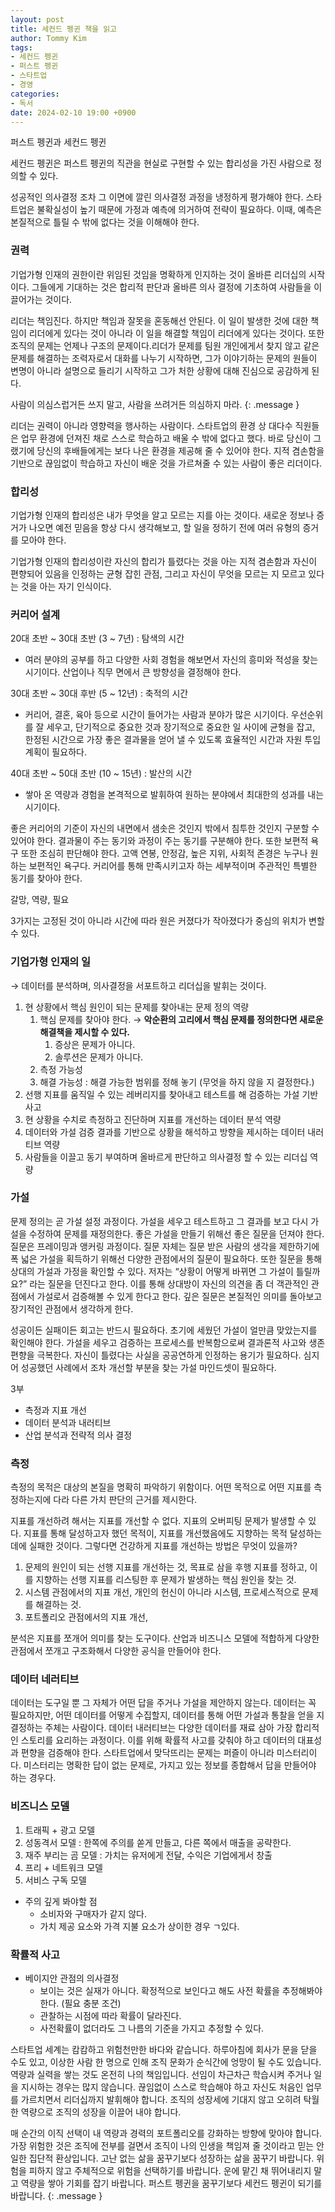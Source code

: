 ```yaml
---
layout: post
title: 세컨드 펭귄 책을 읽고
author: Tommy Kim
tags:
- 세컨드 펭귄
- 퍼스트 펭귄
- 스타트업
- 경영
categories:
- 독서
date: 2024-02-10 19:00 +0900
---
```

퍼스트 펭귄과 세컨드 펭귄

세컨드 펭귄은 퍼스트 펭귄의 직관을 현실로 구현할 수 있는 합리성을 가진 사람으로 정의할 수 있다. 

성공적인 의사결정 조차 그 이면에 깔린 의사결정 과정을 냉정하게 평가해야 한다. 스타트업은 불확실성이 높기 때문에 가정과 예측에 의거하여 전략이 필요하다. 이때, 예측은 본질적으로 틀릴 수 밖에 없다는 것을 이해해야 한다.

### 권력

기업가형 인재의 권한이란 위임된 것임을 명확하게 인지하는 것이 올바른 리더십의 시작이다. 그들에게 기대하는 것은 합리적 판단과 올바른 의사 결정에 기초하여 사람들을 이끌어가는 것이다.

리더는 책임진다. 하지만 책임과 잘못을 혼동해선 안된다. 이 일이 발생한 것에 대한 책임이 리더에게 있다는 것이 아니라 이 일을 해결할 책임이 리더에게 있다는 것이다. 또한 조직의 문제는 언제나 구조의 문제이다.리더가 문제를 팀원 개인에게서 찾지 않고 같은 문제를 해결하는 조력자로서 대화를 나누기 시작하면, 그가 이야기하는 문제의 원들이 변명이 아니라 설명으로 들리기 시작하고 그가 처한 상황에 대해 진심으로 공감하게 된다.

사람이 의심스럽거든 쓰지 말고, 사람을 쓰려거든 의심하지 마라.
{: .message }

리더는 권력이 아니라 영향력을 행사하는 사람이다. 스타트업의 환경 상 대다수 직원들은 업무 환경에 던져진 채로 스스로 학습하고 배울 수 밖에 없다고 했다. 바로 당신이 그랬기에 당신의 후배들에게는 보다 나은 환경을 제공해 줄 수 있어야 한다. 지적 겸손함을 기반으로 끊임없이 학습하고 자신이 배운 것을 가르쳐줄 수 있는 사람이 좋은 리더이다.

### 합리성

기업가형 인재의 합리성은 내가 무엇을 알고 모르는 지를 아는 것이다. 새로운 정보나 증거가 나오면 예전 믿음을 항상 다시 생각해보고, 할 일을 정하기 전에 여러 유형의 증거를 모아야 한다.

기업가형 인재의 합리성이란 자신의 합리가 틀렸다는 것을 아는 지적 겸손함과 자신이 편향되어 있음을 인정하는 균형 잡힌 관점, 그리고 자신이 무엇을 모르는 지 모르고 있다는 것을 아는 자기 인식이다.

### 커리어 설계

20대 초반 ~ 30대 초반 (3 ~ 7년) : 탐색의 시간

- 여러 분야의 공부를 하고 다양한 사회 경험을 해보면서 자신의 흥미와 적성을 찾는 시기이다. 산업이나 직무 면에서 큰 방향성을 결정해야 한다.

30대 초반 ~ 30대 후반 (5 ~ 12년) : 축적의 시간

- 커리어, 결혼, 육아 등으로 시간이 들어가는 사람과 분야가 많은 시기이다. 우선순위를 잘 세우고, 단기적으로 중요한 것과 장기적으로 중요한 일 사이에 균형을 잡고, 한정된 시간으로 가장 좋은 결과물을 얻어 낼 수 있도록 효율적인 시간과 자원 투입 계획이 필요하다.

40대 초반 ~ 50대 초반 (10 ~ 15년) : 발산의 시간

- 쌓아 온 역량과 경험을 본격적으로 발휘하여 원하는 분야에서 최대한의 성과를 내는 시기이다.

좋은 커리어의 기준이 자신의 내면에서 샘솟은 것인지 밖에서 침투한 것인지 구분할 수 있어야 한다. 결과물이 주는 동기와 과정이 주는 동기를 구분해야 한다. 또한 보편적 욕구 또한 조심히 판단해야 한다. 고액 연봉, 안정감, 높은 지위, 사회적 존경은 누구나 원하는 보편적인 욕구다. 커리어를 통해 만족시키고자 하는 세부적이며 주관적인 특별한 동기를 찾아야 한다. 

갈망, 역량, 필요

3가지는 고정된 것이 아니라 시간에 따라 원은 커졌다가 작아졌다가 중심의 위치가 변할 수 있다.

### 기업가형 인재의 일

→ 데이터를 분석하며, 의사결정을 서포트하고 리더십을 발휘는 것이다.

1. 현 상황에서 핵심 원인이 되는 문제를 찾아내는 문제 정의 역량
    1. 핵심 문제를 찾아야 한다. → **악순환의 고리에서 핵심 문제를 정의한다면 새로운 해결책을 제시할 수 있다.**
        1. 증상은 문제가 아니다.
        2. 솔루션은 문제가 아니다.
    2. 측정 가능성
    3. 해결 가능성 : 해결 가능한 범위를 정해 놓기 (무엇을 하지 않을 지 결정한다.)
2. 선행 지표를 움직일 수 있는 레버리지를 찾아내고 테스트를 해 검증하는 가설 기반 사고
3. 현 상황을 수치로 측정하고 진단하며 지표를 개선하는 데이터 분석 역량
4. 데이터와 가설 검증 결과를 기반으로 상황을 해석하고 방향을 제시하는 데이터 내러티브 역량
5. 사람들을 이끌고 동기 부여하며 올바르게 판단하고 의사결정 할 수 있는 리더십 역량

### 가설

문제 정의는 곧 가설 설정 과정이다. 가설을 세우고 테스트하고 그 결과를 보고 다시 가설을 수정하여 문제를 재정의한다. 좋은 가설을 만들기 위해선 좋은 질문을 던져야 한다. 질문은 프레이밍과 앵커링 과정이다. 질문 자체는 질문 받은 사람의 생각을 제한하기에 폭 넓은 가설을 획득하기 위해선 다양한 관점에서의 질문이 필요하다. 또한 질문을 통해 상대의 가설과 가정을 확인할 수 있다. 저자는 “상황이 어떻게 바뀌면 그 가설이 틀릴까요?” 라는 질문을 던진다고 한다. 이를 통해 상대방이 자신의 의견을 좀 더 객관적인 관점에서 가설로서 검증해볼 수 있게 한다고 한다. 깊은 질문은 본질적인 의미를 돌아보고 장기적인 관점에서 생각하게 한다.

성공이든 실패이든 회고는 반드시 필요하다. 초기에 세웠던 가설이 얼만큼 맞았는지를 확인해야 한다. 가설을 세우고 검증하는 프로세스를 반복함으로써 결과론적 사고와 생존 편향을 극복한다. 자신이 틀렸다는 사실을 공공연하게 인정하는 용기가 필요하다. 심지어 성공했던 사례에서 조차 개선할 부분을 찾는 가설 마인드셋이 필요하다.

3부

- 측정과 지표 개선
- 데이터 분석과 내러티브
- 산업 분석과 전략적 의사 결정

### 측정

측정의 목적은 대상의 본질을 명확히 파악하기 위함이다. 어떤 목적으로 어떤 지표를 측정하는지에 다라 다른 가치 판단의 근거를 제시한다.

지표를 개선하려 해서는 지표를 개선할 수 없다. 지표의 오버피팅 문제가 발생할 수 있다. 지표를 통해 달성하고자 했던 목적이, 지표를 개선했음에도 지향하는 목적 달성하는데에 실패한 것이다. 그렇다면 건강하게 지표를 개선하는 방법은 무엇이 있을까?

1. 문제의 원인이 되는 선행 지표를 개선하는 것, 목표로 삼을 후행 지표를 정하고, 이를 지향하는 선행 지표를 리스팅한 후 문제가 발생하는 핵심 원인을 찾는 것.
2. 시스템 관점에서의 지표 개선, 개인의 헌신이 아니라 시스템, 프로세스적으로 문제를 해결하는 것.
3. 포트폴리오 관점에서의 지표 개선,

분석은 지표를 쪼개어 의미를 찾는 도구이다. 산업과 비즈니스 모델에 적합하게 다양한 관점에서 쪼개고 구조화해서 다양한 공식을 만들어야 한다.

### 데이터 네러티브

데이터는 도구일 뿐 그 자체가 어떤 답을 주거나 가설을 제안하지 않는다. 데이터는 꼭 필요하지만, 어떤 데이터를 어떻게 수집할지, 데이터를 통해 어떤 가설과 통찰을 얻을 지 결정하는 주체는 사람이다. 데이터 내러티브는 다양한 데이터를 재료 삼아 가장 합리적인 스토리를 요리하는 과정이다. 이를 위해 확률적 사고를 갖춰야 하고 데이터의 대표성과 편향을 검증해야 한다. 스타트업에서 맞닥뜨리는 문제는 퍼즐이 아니라 미스터리이다. 미스터리는 명확한 답이 없는 문제로, 가지고 있는 정보를 종합해서 답을 만들어야 하는 경우다.

### 비즈니스 모델

1. 트래픽 + 광고 모델
2. 성동격서 모델 : 한쪽에 주의를 쏟게 만들고, 다른 쪽에서 매출을 공략한다.
3. 재주 부리는 곰 모델 : 가치는 유저에게 전달, 수익은 기업에게서 창출
4. 프리 + 네트워크 모델
5. 서비스 구독 모델
- 주의 깊게 봐야할 점
    - 소비자와 구매자가 같지 않다.
    - 가치 제공 요소와 가격 지불 요소가 상이한 경우 ㄱ있다.
    

### 확률적 사고

- 베이지안 관점의 의사결정
    - 보이는 것은 실재가 아니다. 확정적으로 보인다고 해도 사전 확률을 추정해봐야 한다. (필요 충분 조건)
    - 관찰하는 시점에 따라 확률이 달라진다.
    - 사전확률이 없더라도 그 나름의 기준을 가지고 추정할 수 있다.

스타트업 세계는 캄캄하고 위험천만한 바다와 같습니다. 하루아침에 회사가 문을 닫을 수도 있고, 이상한 사람 한 명으로 인해 조직 문화가 순식간에 엉망이 될 수도 있습니다. 역량과 실력을 쌓는 것도 온전히 나의 책임입니다. 선임이 차근차근 학습시켜 주거나 일을 지시하는 경우는 많지 않습니다. 끊임없이 스스로 학습해야 하고 자신도 처음인 업무를 가르치면서 리더십까지 발휘해야 합니다. 조직의 성장세에 기대지 않고 오히려 탁월한 역량으로 조직의 성장을 이끌어 내야 합니다.

매 순간의 이직 선택이 내 역량과 경력의 포트폴리오를 강화하는 방향에 맞아야 합니다.
가장 위험한 것은 조직에 전부를 걸면서 조직이 나의 인생을 책임져 줄 것이라고 믿는 안일한 집단적 환상입니다.
고난 없는 삶을 꿈꾸기보다 성장하는 삶을 꿈꾸기 바랍니다.
위험을 피하지 않고 주체적으로 위험을 선택하기를 바랍니다.
운에 맡긴 채 뛰어내리지 말고 역량을 쌓아 기회를 잡기 바랍니다.
퍼스트 펭귄을 꿈꾸기보다 세컨드 펭귄이 되기를 바랍니다.
{: .message }